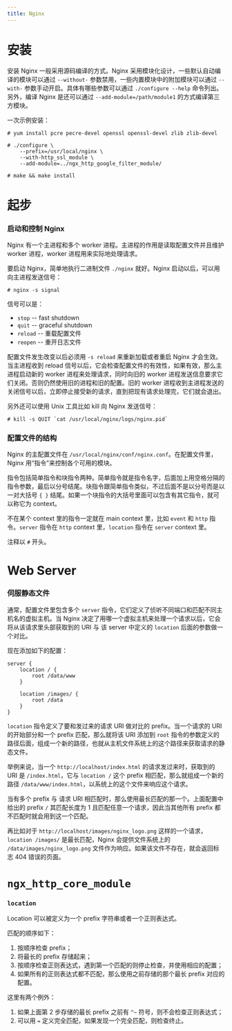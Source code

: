 ```yaml
---
title: Nginx
---
```



安装
====

安装 Nginx 一般采用源码编译的方式。Nginx 采用模块化设计，一些默认自动编译的模块可以通过 `--without-` 参数禁用，一些内置模块中的附加模块可以通过 `--with-` 参数手动开启。具体有哪些参数可以通过 `./configure --help` 命令列出。另外，编译 Nginx 是还可以通过 `--add-module=/path/module1` 的方式编译第三方模块。

一次示例安装：

	# yum install pcre pecre-devel openssl openssl-devel zlib zlib-devel 
	
	# ./configure \
		--prefix=/usr/local/nginx \
		--with-http_ssl_module \
		--add-module=../ngx_http_google_filter_module/

	# make && make install


起步
====

### 启动和控制 Nginx

Nginx 有一个主进程和多个 worker 进程。主进程的作用是读取配置文件并且维护 worker 进程，worker 进程用来实际地处理请求。

要启动 Nginx，简单地执行二进制文件 `./nginx` 就好。Nginx 启动以后，可以用向主进程发送信号：

	# nginx -s signal

信号可以是：

* `stop` -- fast shutdown 
* `quit` -- graceful shutdown
* `reload` -- 重载配置文件
* `reopen` -- 重开日志文件

配置文件发生改变以后必须用 `-s reload` 来重新加载或者重启 Nginx 才会生效。当主进程收到 reload 信号以后，它会检查配置文件的有效性，如果有效，那么主进程启动新的 worker 进程来处理请求，同时向旧的 worker 进程发送信息要求它们关闭。否则仍然使用旧的进程和旧的配置。旧的 worker 进程收到主进程发送的关闭信号以后，立即停止接受新的请求，直到把现有请求处理完，它们就会退出。

另外还可以使用 Unix 工具比如 kill 向 Nginx 发送信号：

	# kill -s QUIT `cat /usr/local/nginx/logs/nginx.pid`


### 配置文件的结构

Nginx 的主配置文件在 `/usr/local/nginx/conf/nginx.conf`。在配置文件里，Nginx 用“指令”来控制各个可用的模块。

指令包括简单指令和块指令两种。简单指令就是指令名字，后面加上用空格分隔的指令参数，最后以分号结尾。块指令跟简单指令类似，不过后面不是以分号而是以一对大括号 `{ }` 结尾。如果一个块指令的大括号里面可以包含有其它指令，就可以称它为 context。

不在某个 context 里的指令一定就在 main context 里，比如 `event` 和 `http` 指令。`server` 指令在 `http` context 里，`location` 指令在 `server` context 里。

注释以 `#` 开头。


Web Server
==========

### 伺服静态文件

通常，配置文件里包含多个 `server` 指令，它们定义了侦听不同端口和匹配不同主机名的虚拟主机。当 Nginx 决定了用哪一个虚拟主机来处理一个请求以后，它会将从该请求里头部获取到的 URI 与 该 server 中定义的 `location` 后面的参数做一个对比。

现在添加如下的配置：

	server {
		location / {
			root /data/www
		}

		location /images/ {
			root /data
		}
	}

`location` 指令定义了要和发过来的请求 URI 做对比的 prefix。当一个请求的 URI 的开始部分和一个 prefix 匹配，那么就将该 URI 添加到 `root` 指令的参数定义的路径后面，组成一个新的路径，也就从主机文件系统上的这个路径来获取请求的静态文件。

举例来说，当一个 `http://localhost/index.html` 的请求发过来时，获取到的 URI 是 `/index.html`，它与 `location /` 这个 prefix 相匹配，那么就组成一个新的路径 `/data/www/index.html`，以系统上的这个文件来响应这个请求。 

当有多个 prefix 与 请求 URI 相匹配时，那么使用最长匹配的那一个。上面配置中给出的 prefix `/` 其匹配长度为 1 且匹配任意一个请求，因此当其他所有 prefix 都不匹配时就会用到这一个匹配。

再比如对于 `http://localhost/images/nginx_logo.png` 这样的一个请求，`location /images/` 是最长匹配，Nginx 会提供文件系统上的 `/data/images/nginx_logo.png` 文件作为响应。如果该文件不存在，就会返回标志 404 错误的页面。

`ngx_http_core_module`
=====================

### `location` 

Location 可以被定义为一个 prefix 字符串或者一个正则表达式。

匹配的顺序如下：

1. 按顺序检查 prefix；
2. 将最长的 prefix 存储起来；
3. 按顺序检查正则表达式，遇到第一个匹配的则停止检查，并使用相应的配置；
4. 如果所有的正则表达式都不匹配，那么使用之前存储的那个最长 prefix 对应的配置。

这里有两个例外：

1. 如果上面第 2 步存储的最长 prefix 之前有 `^~` 符号，则不会检查正则表达式；
2. 可以用 `=` 定义完全匹配，如果发现一个完全匹配，则检查终止。